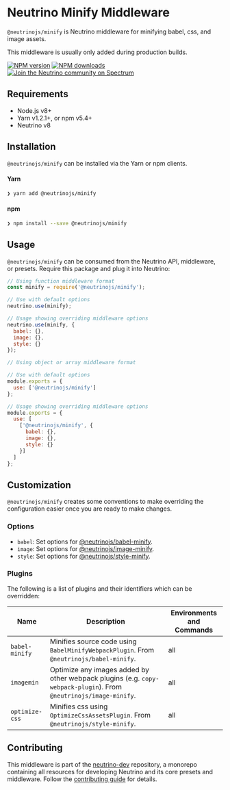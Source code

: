 # Neutrino Minify Middleware

`@neutrinojs/minify` is Neutrino middleware for minifying babel, css, and image assets.

This middleware is usually only added during production builds.

[![NPM version][npm-image]][npm-url]
[![NPM downloads][npm-downloads]][npm-url]
[![Join the Neutrino community on Spectrum][spectrum-image]][spectrum-url]

## Requirements

- Node.js v8+
- Yarn v1.2.1+, or npm v5.4+
- Neutrino v8

## Installation

`@neutrinojs/minify` can be installed via the Yarn or npm clients.

#### Yarn

```bash
❯ yarn add @neutrinojs/minify
```

#### npm

```bash
❯ npm install --save @neutrinojs/minify
```

## Usage

`@neutrinojs/minify` can be consumed from the Neutrino API, middleware, or presets. Require this package
and plug it into Neutrino:

```js
// Using function middleware format
const minify = require('@neutrinojs/minify');

// Use with default options
neutrino.use(minify);

// Usage showing overriding middleware options
neutrino.use(minify, {
  babel: {},
  image: {},
  style: {}
});
```

```js
// Using object or array middleware format

// Use with default options
module.exports = {
  use: ['@neutrinojs/minify']
};

// Usage showing overriding middleware options
module.exports = {
  use: [
    ['@neutrinojs/minify', {
      babel: {},
      image: {},
      style: {}
    }]
  ]
};
```

## Customization

`@neutrinojs/minify` creates some conventions to make overriding the configuration easier once you are ready to
make changes.

### Options

- `babel`: Set options for [@neutrinojs/babel-minify](../../packages/babel-minify/README.md).
- `image`: Set options for [@neutrinojs/image-minify](../../packages/image-minify/README.md).
- `style`: Set options for [@neutrinojs/style-minify](../../packages/style-minify/README.md).

### Plugins

The following is a list of plugins and their identifiers which can be overridden:

| Name | Description | Environments and Commands |
| --- | --- | --- |
| `babel-minify` | Minifies source code using `BabelMinifyWebpackPlugin`. From `@neutrinojs/babel-minify`. | all |
| `imagemin` | Optimize any images added by other webpack plugins (e.g. `copy-webpack-plugin`). From `@neutrinojs/image-minify`. | all |
| `optimize-css` | Minifies css using `OptimizeCssAssetsPlugin`. From `@neutrinojs/style-minify`. | all |

## Contributing

This middleware is part of the [neutrino-dev](https://github.com/mozilla-neutrino/neutrino-dev) repository, a monorepo
containing all resources for developing Neutrino and its core presets and middleware. Follow the
[contributing guide](https://neutrino.js.org/contributing) for details.

[npm-image]: https://img.shields.io/npm/v/@neutrinojs/minify.svg
[npm-downloads]: https://img.shields.io/npm/dt/@neutrinojs/minify.svg
[npm-url]: https://npmjs.org/package/@neutrinojs/minify
[spectrum-image]: https://withspectrum.github.io/badge/badge.svg
[spectrum-url]: https://spectrum.chat/neutrino
